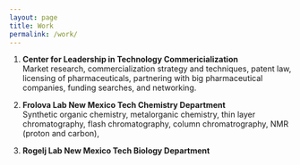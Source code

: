 ```yaml
---
layout: page
title: Work
permalink: /work/
---
```


1) **Center for Leadership in Technology Commericialization**  
Market research, commercialization strategy and techniques, 
patent law, licensing of pharmaceuticals, partnering with big 
pharmaceutical companies, funding searches, and networking. 

2) **Frolova Lab New Mexico Tech Chemistry Department**  
Synthetic organic chemistry, metalorganic chemistry, thin 
layer chromatography, flash chromatography, column chromatrography, 
NMR (proton and carbon),  

3) **Rogelj Lab New Mexico Tech Biology Department**  

